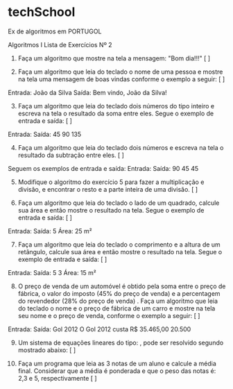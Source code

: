 # techSchool
Ex de algoritmos em PORTUGOL


Algoritmos I
Lista de Exercícios Nº 2
1. Faça um algoritmo que mostre na tela a mensagem: "Bom dia!!!" [ ]


2. Faça um algoritmo que leia do teclado o nome de uma pessoa e mostre na tela uma 
mensagem de boas vindas conforme o exemplo a seguir: [ ]

Entrada: João da Silva Saída: Bem vindo, João da Silva!


3. Faça um algoritmo que leia do teclado dois números do tipo inteiro e escreva na tela o 
resultado da soma entre eles. Segue o exemplo de entrada e saída:  [ ]

Entrada: Saída:
45 90 135


4. Faça um algoritmo que leia do teclado dois números e escreva na tela o resultado da 
subtração entre eles.  [ ]

Seguem os exemplos de entrada e saída:
Entrada: Saída:
90 45 45


5. Modifique o algoritmo do exercício 5 para fazer a multiplicação e divisão, e encontrar o 
resto e a parte inteira de uma divisão.  [ ]


6. Faça um algoritmo que leia do teclado o lado de um quadrado, calcule sua área e então 
mostre o resultado na tela. Segue o exemplo de entrada e saída:  [ ]

Entrada: Saída:
5 Área: 25 m²


7. Faça um algoritmo que leia do teclado o comprimento e a altura de um retângulo, calcule 
sua área e então mostre o resultado na tela. Segue o exemplo de entrada e saída:  [ ]

Entrada: Saída:
5 3 Área: 15 m²


8. O preço de venda de um automóvel é obtido pela soma entre o preço de fábrica, o valor do 
imposto (45% do preço de venda) e a percentagem do revendedor (28% do preço de venda) . 
Faça um algoritmo que leia do teclado o nome e o preço de fábrica de um carro e mostre na 
tela seu nome e o preço de venda, conforme o exemplo a seguir:  [ ]

Entrada: Saída:
Gol 2012 O Gol 2012 custa R$ 35.465,00
20.500


9. Um sistema de equações lineares do tipo:
, pode ser resolvido segundo mostrado abaixo:   [ ]


10. Faça um programa que leia as 3 notas de um aluno e calcule a média final. Considerar que 
a média é ponderada e que o peso das notas é: 2,3 e 5, respectivamente  [ ]

